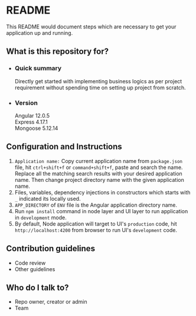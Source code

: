 # README #

This README would document steps which are necessary to get your application up and running.

## What is this repository for? ##

* ### Quick summary ###

    Directly get started with implementing business logics as per project requirement without spending time on setting up project from scratch.

* ### Version ###

    Angular 12.0.5 <br>
    Express 4.17.1 <br>
    Mongoose 5.12.14<br>

## Configuration and Instructions ##

  1. `Application name:` Copy current application name from `package.json` file, hit `ctrl+shift+f` or `command+shift+f`, paste and search the name. Replace all the matching search results with your desired application name. Then change project directory name with the given application name.
  2. Files, variables, dependency injections in constructors which starts with `_` indicated its locally used.
  3. `APP_DIRECTORY` of `ENV` file is the Angular application directory name.
  4. Run `npm install` command in node layer and UI layer to run application in `development` mode.
  5. By default, Node application will target to UI's `production` code, hit `http://localhost:4200` from browser to run UI's `development` code.

## Contribution guidelines ##

* Code review
* Other guidelines

## Who do I talk to? ##

* Repo owner, creator or admin
* Team
